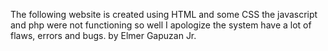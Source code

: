 The following website is created using HTML and some CSS
the javascript and php were not functioning so well I apologize
 the system have a lot of flaws, errors and bugs.
by Elmer Gapuzan Jr.
